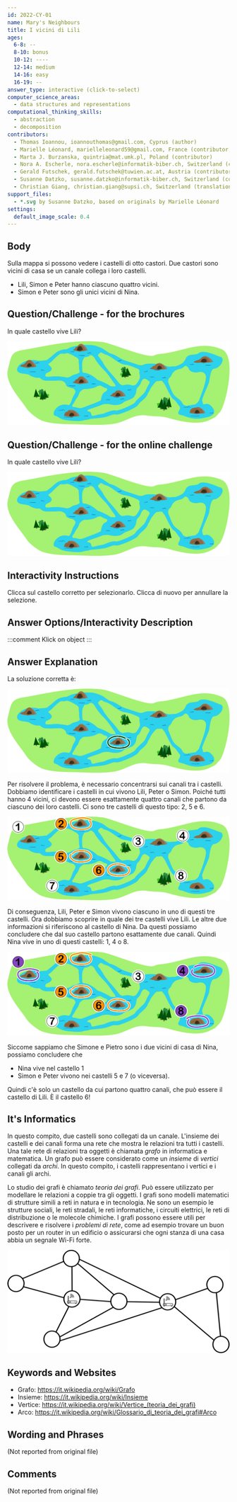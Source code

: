 ```yaml
---
id: 2022-CY-01
name: Mary's Neighbours
title: I vicini di Lili
ages:
  6-8: --
  8-10: bonus
  10-12: ----
  12-14: medium
  14-16: easy
  16-19: --
answer_type: interactive (click-to-select)
computer_science_areas:
  - data structures and representations
computational_thinking_skills:
  - abstraction
  - decomposition
contributors:
  - Thomas Ioannou, ioannouthomas@gmail.com, Cyprus (author)
  - Marielle Léonard, marielleleonard59@gmail.com, France (contributor, graphics)
  - Marta J. Burzanska, quintria@mat.umk.pl, Poland (contributor)
  - Nora A. Escherle, nora.escherle@informatik-biber.ch, Switzerland (contributor, translation from English into German)
  - Gerald Futschek, gerald.futschek@tuwien.ac.at, Austria (contributor)
  - Susanne Datzko, susanne.datzko@informatik-biber.ch, Switzerland (contributor, graphics)
  - Christian Giang, christian.giang@supsi.ch, Switzerland (translation from German into Italian)  
support_files:
  - *.svg by Susanne Datzko, based on originals by Marielle Léonard
settings:
  default_image_scale: 0.4
---
```


[exp1]: graphics/2022-CY-01-explanation1.svg "Spiegazione 1"
[exp2]: graphics/2022-CY-01-explanation2.svg "Spiegazione 2"
[ques]: graphics/2022-CY-01-question.svg "mappa con castelli"
[sol]: graphics/2022-CY-01-solution.svg "soluzione"
[its-info]: graphics/2022-CY-01-itsinformatics.svg "Grafico con buone posizioni del router (350px)"

## Body

Sulla mappa si possono vedere i castelli di otto castori. Due castori sono vicini di casa se un canale collega i loro castelli. 
 - Lili, Simon e Peter hanno ciascuno quattro vicini.
 - Simon e Peter sono gli unici vicini di Nina.

## Question/Challenge - for the brochures

In quale castello vive Lili?

![ques]


## Question/Challenge - for the online challenge

In quale castello vive Lili?

![ques]


## Interactivity Instructions

Clicca sul castello corretto per selezionarlo. Clicca di nuovo per annullare la selezione.

## Answer Options/Interactivity Description

<!-- empty -->

:::comment
Klick on object
:::


## Answer Explanation

La soluzione corretta è:

![sol]

Per risolvere il problema, è necessario concentrarsi sui canali tra i castelli. Dobbiamo identificare i castelli in cui vivono Lili, Peter o Simon. Poiché tutti hanno 4 vicini, ci devono essere esattamente quattro canali che partono da ciascuno dei loro castelli. Ci sono tre castelli di questo tipo: 2, 5 e 6.

![exp1]

Di conseguenza, Lili, Peter e Simon vivono ciascuno in uno di questi tre castelli. Ora dobbiamo scoprire in quale dei tre castelli vive Lili. 
Le altre due informazioni si riferiscono al castello di Nina. Da questi possiamo concludere che dal suo castello partono esattamente due canali. Quindi Nina vive in uno di questi castelli: 1, 4 o 8. 

![exp2]

Siccome sappiamo che Simone e Pietro sono i due vicini di casa di Nina, possiamo concludere che
 - Nina vive nel castello 1 
 - Simon e Peter vivono nei castelli 5 e 7 (o viceversa).

Quindi c'è solo un castello da cui partono quattro canali, che può essere il castello di Lili. È il castello 6!

## It's Informatics

In questo compito, due castelli sono collegati da un canale. L'insieme dei castelli e dei canali forma una rete che mostra le relazioni tra tutti i castelli. Una tale rete di relazioni tra oggetti è chiamata _grafo_ in informatica e matematica. Un grafo può essere considerato come un _insieme_ di _vertici_ collegati da _archi_. In questo compito, i castelli rappresentano i vertici e i canali gli archi. 

Lo studio dei grafi è chiamato _teoria dei grafi_. Può essere utilizzato per modellare le relazioni a coppie tra gli oggetti. I grafi sono modelli matematici di strutture simili a reti in natura e in tecnologia. Ne sono un esempio le strutture sociali, le reti stradali, le reti informatiche, i circuiti elettrici, le reti di distribuzione o le molecole chimiche. I grafi possono essere utili per descrivere e risolvere i _problemi di rete_, come ad esempio trovare un buon posto per un router in un edificio o assicurarsi che ogni stanza di una casa abbia un segnale Wi-Fi forte. 

![its-info]


## Keywords and Websites

 - Grafo: https://it.wikipedia.org/wiki/Grafo
 - Insieme: https://it.wikipedia.org/wiki/Insieme
 - Vertice: https://it.wikipedia.org/wiki/Vertice_(teoria_dei_grafi)
 - Arco: https://it.wikipedia.org/wiki/Glossario_di_teoria_dei_grafi#Arco


## Wording and Phrases

(Not reported from original file)


## Comments

(Not reported from original file)
